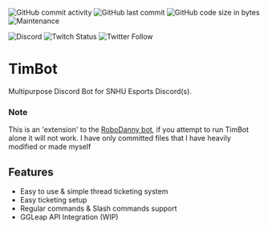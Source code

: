![GitHub commit activity](https://img.shields.io/github/commit-activity/m/averwhy/TimBot?style=flat-square)
![GitHub last commit](https://img.shields.io/github/last-commit/averwhy/TimBot?style=flat-square)
![GitHub code size in bytes](https://img.shields.io/github/languages/code-size/averwhy/TimBot?style=flat-square)
![Maintenance](https://img.shields.io/maintenance/yes/2024?style=flat-square)

![Discord](https://img.shields.io/discord/628241341482139679?logo=discord&logoColor=white&style=flat-square)
![Twitch Status](https://img.shields.io/twitch/status/SNHUesports?style=social)
![Twitter Follow](https://img.shields.io/twitter/follow/SNHUesports?style=social)
# TimBot
Multipurpose Discord Bot for SNHU Esports Discord(s).

### Note
This is an 'extension' to the [RoboDanny bot](https://github.com/Rapptz/RoboDanny), if you attempt to run TimBot alone it will not work. I have only committed files that I have heavily modified or made myself

## Features
- Easy to use & simple thread ticketing system
- Easy ticketing setup
- Regular commands & Slash commands support
- GGLeap API Integration (WIP)
